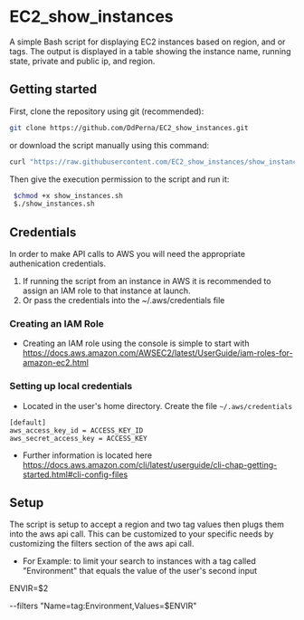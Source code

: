 # EC2_show_instances
A simple Bash script for displaying EC2 instances based on region, and or tags. 
The output is displayed in a table showing the instance name, running state, private and public ip, and region.

## Getting started

First, clone the repository using git (recommended):

```bash
git clone https://github.com/DdPerna/EC2_show_instances.git
```

or download the script manually using this command:

```bash
curl "https://raw.githubusercontent.com/EC2_show_instances/show_instances.sh" -o show_instances.sh
```

Then give the execution permission to the script and run it:

```bash
 $chmod +x show_instances.sh
 $./show_instances.sh
```

## Credentials

 In order to make API calls to AWS you will need the appropriate authenication credentials.
 
 1. If running the script from an instance in AWS it is recommended to assign an IAM role to that instance at launch.
 2. Or pass the credentials into the ~/.aws/credentials file

### Creating an IAM Role

- Creating an IAM role using the console is simple to start with
  https://docs.aws.amazon.com/AWSEC2/latest/UserGuide/iam-roles-for-amazon-ec2.html

### Setting up local credentials

- Located in the user's home directory. Create the file `~/.aws/credentials`
```
[default]
aws_access_key_id = ACCESS_KEY_ID
aws_secret_access_key = ACCESS_KEY
```

- Further information is located here  
  https://docs.aws.amazon.com/cli/latest/userguide/cli-chap-getting-started.html#cli-config-files

## Setup
 The script is setup to accept a region and two tag values then plugs them into the aws api call.
 This can be customized to your specific needs by customizing the filters section of the aws api call. 
 - For Example: to limit your search to instances with a tag called "Environment" that equals the value of the user's second input
 
 ENVIR=$2
 
 --filters "Name=tag:Environment,Values=$ENVIR"
 
  
  
  
 
